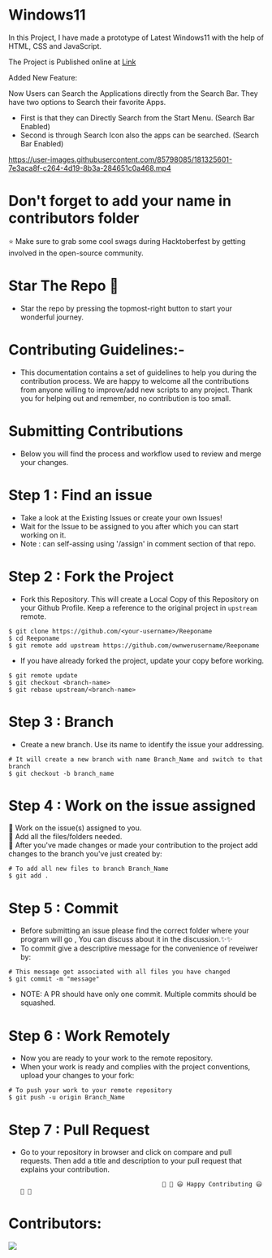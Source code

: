 # Windows11

In this Project, I have made a prototype of Latest Windows11 with the help of HTML, CSS and JavaScript.

The Project is Published online at [Link](https://anand-3399.github.io/Hactoberfest-Windows11/)

Added New Feature:

Now Users can Search the Applications directly from the Search Bar. They have two options to Search their favorite Apps.

* First is that they can Directly Search from the Start Menu. (Search Bar Enabled)
* Second is through Search Icon also the apps can be searched. (Search Bar Enabled)

https://user-images.githubusercontent.com/85798085/181325601-7e3aca8f-c264-4d19-8b3a-284651c0a468.mp4




# Don't forget to add your name in contributors folder
⭐ Make sure to grab some cool swags during Hacktoberfest by getting involved in the open-source community.
#  Star The Repo 🌟
* Star the repo by pressing the topmost-right button to start your wonderful journey.
# Contributing Guidelines:-
   * This documentation contains a set of guidelines to help you during the contribution process. We are happy to welcome all the contributions from anyone willing to improve/add new scripts to any project. Thank you for helping out and remember, no contribution is too small.

# Submitting Contributions
* Below you will find the process and workflow used to review and merge your changes.

# Step 1 : Find an issue
   * Take a look at the Existing Issues or create your own Issues! <br>
   * Wait for the Issue to be assigned to you after which you can start working on it.<br>
   * Note : can self-assing using '/assign' in comment section of that repo.
   
# Step 2 : Fork the Project
* Fork this Repository. This will create a Local Copy of this Repository on your Github Profile. Keep a reference to the original project in ```upstream``` remote.

```
$ git clone https://github.com/<your-username>/Reeponame
$ cd Reeponame
$ git remote add upstream https://github.com/ownwerusername/Reeponame
```
* If you have already forked the project, update your copy before working.
```
$ git remote update
$ git checkout <branch-name>
$ git rebase upstream/<branch-name>
```
# Step 3 : Branch
* Create a new branch. Use its name to identify the issue your addressing.
```
# It will create a new branch with name Branch_Name and switch to that branch 
$ git checkout -b branch_name
```
# Step 4 : Work on the issue assigned
   🦖 Work on the issue(s) assigned to you.<br>
   🦖 Add all the files/folders needed.<br>
   🦖 After you've made changes or made your contribution to the project add changes to the branch you've just created by:
 ```
 # To add all new files to branch Branch_Name
 $ git add .
 ```
 # Step 5 : Commit
 * Before submitting an issue please find the correct folder where your program will go , You can discuss about it in the discussion.✨✨<br>
 * To commit give a descriptive message for the convenience of reveiwer by:
 ```
 # This message get associated with all files you have changed
 $ git commit -m "message"
```
* NOTE: A PR should have only one commit. Multiple commits should be squashed.

# Step 6 : Work Remotely
   * Now you are ready to your work to the remote repository.<br>
   * When your work is ready and complies with the project conventions, upload your changes to your fork:
```
# To push your work to your remote repository
$ git push -u origin Branch_Name
```
# Step 7 : Pull Request
  * Go to your repository in browser and click on compare and pull requests. Then add a title and description to your pull request that explains your contribution.
                                                                  
                                               🎉 🎊 😃 Happy Contributing 😃 🎊 🎉
# Contributors:
<a href="https://github.com/anand-3399/Hactoberfest-Windows11/graphs/contributors">
  <img src="https://contrib.rocks/image?repo=anand-3399/Hactoberfest-Windows11" />
</a>

